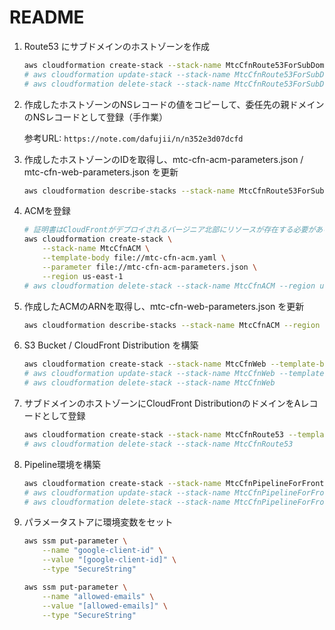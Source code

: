 # README

1. Route53 にサブドメインのホストゾーンを作成

    ```sh
    aws cloudformation create-stack --stack-name MtcCfnRoute53ForSubDomain --template-body file://mtc-cfn-route53-for-subdomain.yaml
    # aws cloudformation update-stack --stack-name MtcCfnRoute53ForSubDomain --template-body file://mtc-cfn-route53-for-subdomain.yaml
    # aws cloudformation delete-stack --stack-name MtcCfnRoute53ForSubDomain
    ```

1. 作成したホストゾーンのNSレコードの値をコピーして、委任先の親ドメインのNSレコードとして登録（手作業）

    参考URL: `https://note.com/dafujii/n/n352e3d07dcfd`

1. 作成したホストゾーンのIDを取得し、mtc-cfn-acm-parameters.json / mtc-cfn-web-parameters.json を更新

    ```sh
    aws cloudformation describe-stacks --stack-name MtcCfnRoute53ForSubDomain | jq -r '.Stacks[].Outputs[0].OutputValue'
    ```

1. ACMを登録

    ```sh
    # 証明書はCloudFrontがデプロイされるバージニア北部にリソースが存在する必要があるため、明示的にregionを指定
    aws cloudformation create-stack \
        --stack-name MtcCfnACM \
        --template-body file://mtc-cfn-acm.yaml \
        --parameter file://mtc-cfn-acm-parameters.json \
        --region us-east-1
    # aws cloudformation delete-stack --stack-name MtcCfnACM --region us-east-1
    ```

1. 作成したACMのARNを取得し、mtc-cfn-web-parameters.json を更新

    ```sh
    aws cloudformation describe-stacks --stack-name MtcCfnACM --region us-east-1 | jq -r '.Stacks[].Outputs[0].OutputValue'
    ```

1. S3 Bucket / CloudFront Distribution を構築

    ```sh
    aws cloudformation create-stack --stack-name MtcCfnWeb --template-body file://mtc-cfn-web.yaml --parameter file://mtc-cfn-web-parameters.json
    # aws cloudformation update-stack --stack-name MtcCfnWeb --template-body file://mtc-cfn-web.yaml --parameter file://mtc-cfn-web-parameters.json
    # aws cloudformation delete-stack --stack-name MtcCfnWeb
    ```

1. サブドメインのホストゾーンにCloudFront DistributionのドメインをAレコードとして登録

    ```sh
    aws cloudformation create-stack --stack-name MtcCfnRoute53 --template-body file://mtc-cfn-route53.yaml
    # aws cloudformation delete-stack --stack-name MtcCfnRoute53
    ```

1. Pipeline環境を構築

    ```sh
    aws cloudformation create-stack --stack-name MtcCfnPipelineForFront --template-body file://mtc-cfn-pipeline-for-front.yaml --capabilities CAPABILITY_NAMED_IAM
    # aws cloudformation update-stack --stack-name MtcCfnPipelineForFront --template-body file://mtc-cfn-pipeline-for-front.yaml --capabilities CAPABILITY_NAMED_IAM
    # aws cloudformation delete-stack --stack-name MtcCfnPipelineForFront
    ```

1. パラメータストアに環境変数をセット

    ```sh
    aws ssm put-parameter \
        --name "google-client-id" \
        --value "[google-client-id]" \
        --type "SecureString"

    aws ssm put-parameter \
        --name "allowed-emails" \
        --value "[allowed-emails]" \
        --type "SecureString"
    ```
